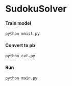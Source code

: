# SudokuSolver

#### Train model

```bash
python mnist.py
```

#### Convert to pb

```bash
python cvt.py
```


#### Run
```bash
python main.py
```
